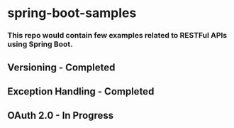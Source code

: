 # spring-boot-samples
### This repo would contain few examples related to RESTFul APIs using Spring Boot.

## Versioning - Completed
## Exception Handling - Completed
## OAuth 2.0 - In Progress
